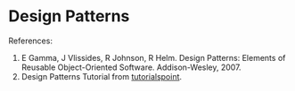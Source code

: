 # Design Patterns

References:

1. E Gamma, J Vlissides, R Johnson, R Helm. Design Patterns: Elements of Reusable Object-Oriented Software. Addison-Wesley, 2007.
2. Design Patterns Tutorial from [tutorialspoint](http://www.tutorialspoint.com/design_pattern/).
